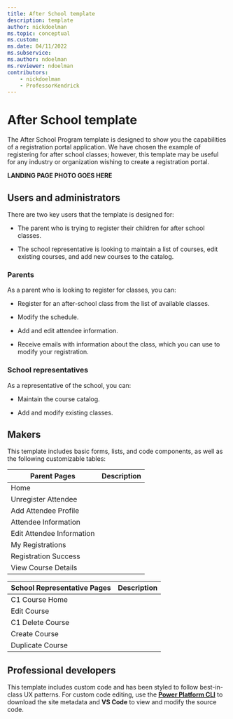 ```yaml
---
title: After School template
description: template
author: nickdoelman
ms.topic: conceptual
ms.custom: 
ms.date: 04/11/2022
ms.subservice:
ms.author: ndoelman
ms.reviewer: ndoelman
contributors:
    - nickdoelman
    - ProfessorKendrick
---
```


# After School template

The After School Program template is designed to show you the capabilities of a registration portal application.  We have chosen the example of registering for after school classes; however, this template may be useful for any industry or organization wishing to create a registration portal.

**LANDING PAGE PHOTO GOES HERE**

## Users and administrators

There are two key users that the template is designed for:

- The parent who is trying to register their children for after school classes.

- The school representative is looking to maintain a list of courses, edit existing courses, and add new courses to the catalog.

### Parents

As a parent who is looking to register for classes, you can:

- Register for an after-school class from the list of available classes.

- Modify the schedule.

- Add and edit attendee information.

- Receive emails with information about the class, which you can use to modify your registration.

### School representatives

As a representative of the school, you can:

- Maintain the course catalog.

- Add and modify existing classes.

## Makers

This template includes basic forms, lists, and code components, as well as the following customizable tables:

| **Parent Pages** | **Description** |
|-----------|-----------------|
| Home      | |
| Unregister Attendee | |
| Add Attendee Profile | | 
| Attendee Information | |
| Edit Attendee Information | |
| My Registrations | |
| Registration Success | |
| View Course Details | |

| **School Representative Pages** | **Description** |
|-----------|-----------------|
| C1 Course Home | |
| Edit Course | |
| C1 Delete Course | |
| Create Course | |
| Duplicate Course | |

## Professional developers

This template includes custom code and has been styled to follow best-in-class UX patterns.  For custom code editing, use the [**Power Platform CLI**](../configure/cli-tutorial.md) to download the site metadata and **VS Code** to view and modify the source code.